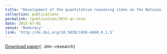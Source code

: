```yaml
---
title: "Development of the quantitative reasoning items on the National Survey of Student Engagement"
collection: publications
permalink: /publication/2015-qr-nsse
date: 2015-07-01
venue: 'Numeracy'
link: 'http://dx.doi.org/10.5038/1936-4660.8.1.5'
---
```

[Download paper]('https://scholarcommons.usf.edu/cgi/viewcontent.cgi?article=1161&context=numeracy'){: .btn--research}
